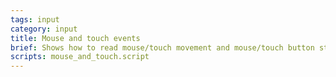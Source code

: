 ```yaml
---
tags: input
category: input
title: Mouse and touch events
brief: Shows how to read mouse/touch movement and mouse/touch button state.
scripts: mouse_and_touch.script
---
```

